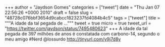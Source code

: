 
+++
author = "Jaydson Gomes"
categories = ["tweet"]
date = "Thu Jan 07 22:56:26 +0000 2010"
draft = false
slug = "48728c076bbf3654d9cabcc1823237fd4084b4c5"
tags = ["tweet"]
title = """A idade da tal pegada de ..."""
tweet = true
micro = true
tweet_url = "https://twitter.com/jaydson/status/7495480623"
+++
A idade da tal pegada de 397 milhões de anos é constatada com carbono-14, segundo o meu amigo #Nerd @lossurdo http://tinyurl.com/y9j7d8y
